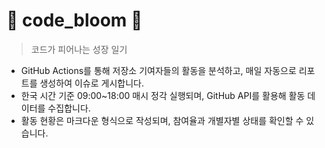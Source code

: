 # 🌸 code_bloom 🌸
> 코드가 피어나는 성장 일기

- GitHub Actions를 통해 저장소 기여자들의 활동을 분석하고, 매일 자동으로 리포트를 생성하여 이슈로 게시합니다.  
- 한국 시간 기준 09:00~18:00 매시 정각 실행되며, GitHub API를 활용해 활동 데이터를 수집합니다.  
- 활동 현황은 마크다운 형식으로 작성되며, 참여율과 개별자별 상태를 확인할 수 있습니다.